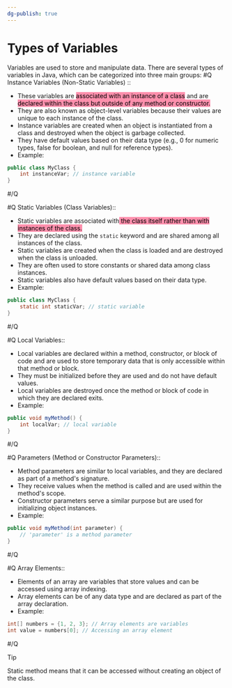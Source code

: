 ```yaml
---
dg-publish: true
---
```


# Types of Variables

Variables are used to store and manipulate data. There are several types of variables in Java, which can be categorized into three main groups:
#Q
Instance Variables (Non-Static Variables) ::
- These variables are <mark style="background: #FF5582A6;">associated with an instance of a class</mark> and are <mark style="background: #FF5582A6;">declared within the class but outside of any method or constructor.</mark>
- They are also known as object-level variables because their values are unique to each instance of the class.
- Instance variables are created when an object is instantiated from a class and destroyed when the object is garbage collected.
- They have default values based on their data type (e.g., 0 for numeric types, false for boolean, and null for reference types).
- Example:
```java
public class MyClass {
    int instanceVar; // instance variable
}
```
#/Q 

#Q
Static Variables (Class Variables)::
- Static variables are associated with<mark style="background: #FF5582A6;"> the class itself rather than with instances of the class.</mark>
- They are declared using the `static` keyword and are shared among all instances of the class.
- Static variables are created when the class is loaded and are destroyed when the class is unloaded.
- They are often used to store constants or shared data among class instances.
- Static variables also have default values based on their data type.
- Example:
```java
public class MyClass {
    static int staticVar; // static variable
}
```
#/Q 

#Q
Local Variables::
- Local variables are declared within a method, constructor, or block of code and are used to store temporary data that is only accessible within that method or block.
- They must be initialized before they are used and do not have default values.
- Local variables are destroyed once the method or block of code in which they are declared exits.
- Example:
```java
public void myMethod() {
    int localVar; // local variable
}
```
#/Q 

#Q
Parameters (Method or Constructor Parameters)::
- Method parameters are similar to local variables, and they are declared as part of a method's signature.
- They receive values when the method is called and are used within the method's scope.
- Constructor parameters serve a similar purpose but are used for initializing object instances.
- Example:
```java
public void myMethod(int parameter) {
    // 'parameter' is a method parameter
}
```
#/Q 

#Q
Array Elements::
- Elements of an array are variables that store values and can be accessed using array indexing.
- Array elements can be of any data type and are declared as part of the array declaration.
- Example:
```java
int[] numbers = {1, 2, 3}; // Array elements are variables
int value = numbers[0]; // Accessing an array element
```
#/Q 

> [!tip]
> Static method means that it can be accessed without creating an object of the class.